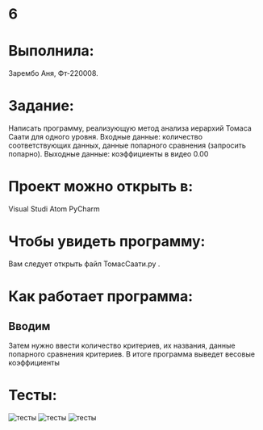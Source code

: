 # 6
# Выполнила: 
Зарембо Аня, Фт-220008.
# Задание: 
Написать программу, реализующую метод анализа иерархий Томаса Саати для одного уровня. Входные данные: количество соответствующих данных, данные попарного сравнения (запросить попарно).
Выходные данные: 
 коэффициенты в видео 0.00
# Проект можно открыть в:
Visual Studi
Atom
PyCharm
# Чтобы увидеть программу:
Вам следует открыть файл ТомасСаати.py . 
# Как работает программа:
## Вводим
Затем нужно ввести количество критериев, их названия, данные попарного сравнения критериев.
В итоге программа выведет весовые коэффициенты
# Тесты:
![тесты](https://sun9-72.userapi.com/impf/lduivTwOx9ge177xt8NJAfEFMyBHLphZcAMKZQ/-sOD8nucrfA.jpg?size=933x441&quality=96&sign=b3c7f7c2728b8faa2f1dc28566ffcdea&type=album)
![тесты](https://sun9-13.userapi.com/impf/5BKHvAUWh6DGqx1GFyIC45a455JE9jvFmxY_vw/SDPlsDRG87w.jpg?size=1000x152&quality=96&sign=62bce91176af6ccc122daafe443e2afe&type=album)
![тесты](https://sun9-68.userapi.com/impf/Jdl1B-19BpCwt3ZFwG_5IbE0o94-N5lYiM-tKw/-dF2HYRfvts.jpg?size=602x212&quality=96&sign=54c5c11a3d7802cf0c3d1294e18c49c7&type=album)

